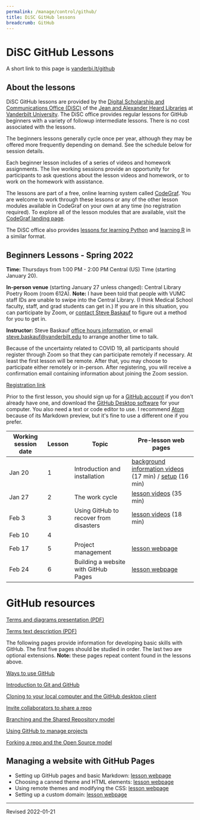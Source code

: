 ```yaml
---
permalink: /manage/control/github/
title: DiSC GitHub lessons
breadcrumb: GitHub
---
```


# DiSC GitHub Lessons

A short link to this page is [vanderbi.lt/github](http://vanderbi.lt/github)

## About the lessons

DiSC GitHub lessons are provided by the [Digital Scholarship and Communications Office (DiSC)](https://www.library.vanderbilt.edu/scholarly/) of the [Jean and Alexander Heard Libraries](https://www.library.vanderbilt.edu/) at [Vanderbilt University](https://www.vanderbilt.edu/).  The DiSC office provides regular lessons for GitHub beginners with a variety of followup intermediate lessons.  There is no cost associated with the lessons.

The beginners lessons generally cycle once per year, although they may be offered more frequently depending on demand.  See the schedule below for session details.  

Each beginner lesson includes of a series of videos and homework assignments. The live working sessions provide an opportunity for participants to ask questions about the lesson videos and homework, or to work on the homework with assistance. 

The lessons are part of a free, online learning system called [CodeGraf](../../../script/codegraf). You are welcome to work through these lessons or any of the other lesson modules available in CodeGraf on your own at any time (no registration required). To explore all of the lesson modules that are available, visit the [CodeGraf landing page](../../../script/codegraf). 

The DiSC office also provides [lessons for learning Python](http://vanderbi.lt/py) and [learning R](http://vanderbi.lt/r) in a similar format.

## Beginners Lessons - Spring 2022 

**Time:** Thursdays from 1:00 PM - 2:00 PM Central (US) Time (starting January 20).

**In-person venue** (starting January 27 unless changed): Central Library Poetry Room (room 612A). **Note:** I have been told that people with VUMC staff IDs are unable to swipe into the Central Library. (I think Medical School faculty, staff, and grad students can get in.)  If you are in this situation, you can participate by Zoom, or [contact Steve Baskauf](mailto:steve.baskauf@vanderbilt.edu) to figure out a method for you to get in.

**Instructor:** Steve Baskauf [office hours information](https://www.library.vanderbilt.edu/disc/officehours), or email [steve.baskauf@vanderbilt.edu](mailto:steve.baskauf@vanderbilt.edu) to arrange another time to talk.

Because of the uncertainty related to COVID 19, all participants should register through Zoom so that they can participate remotely if necessary. At least the first lesson will be remote. After that, you may choose to participate either remotely or in-person. After registering, you will receive a confirmation email containing information about joining the Zoom session. 

[Registration link](https://vanderbilt.zoom.us/meeting/register/tJUvceqsqjwsH9AQn7LTAXYNJH3i_dDB9Ck-)

Prior to the first lesson, you should sign up for a [GitHub account](https://github.com/) if you don't already have one, and download the [GitHub Desktop software](https://desktop.github.com/) for your computer. You also need a text or code editor to use. I recommend [Atom](https://atom.io/) because of its Markdown preview, but it's fine to use a different one if you prefer.

| Working session date | Lesson | Topic | Pre-lesson web pages |
|---|---|---|---|
| Jan 20 | 1 | Introduction and installation | [background information videos](../../../script/codegraf/015/) (17 min) / [setup](../../../script/codegraf/016/) (16 min) |
| Jan 27 | 2 | The work cycle | [lesson videos](../../../script/codegraf/018/) (35 min) |
| Feb 3 | 3 | Using GitHub to recover from disasters | [lesson videos](../../../script/codegraf/019/) (18 min) |
| Feb 10 | 4 |  |  |
| Feb 17 | 5 | Project management | [lesson webpage](projects/)|
| Feb 24 | 6 | Building a website with GitHub Pages | [lesson webpage](pages/) |


# GitHub resources

[Terms and diagrams presentation (PDF)](git_terms_diagrams_pages.pdf)

[Terms text description (PDF)](github_terms.pdf)

The following pages provide information for developing basic skills with GitHub.  The first five pages should be studied in order.  The last two are optional extensions. **Note:** these pages repeat content found in the lessons above.

[Ways to use GitHub](ways/)

[Introduction to Git and GitHub](intro/)

[Cloning to your local computer and the GitHub desktop client](clone/)

[Invite collaborators to share a repo](collaborators/)

[Branching and the Shared Repository model](branch/)

[Using GitHub to manage projects](projects/)

[Forking a repo and the Open Source model](fork/)

## Managing a website with GitHub Pages

- Setting up GitHub pages and basic Markdown: [lesson webpage](pages/)
- Choosing a canned theme and HTML elements: [lesson webpage](pages-themes/)
- Using remote themes and modifying the CSS: [lesson webpage](pages-remotes/)
- Setting up a custom domain: [lesson webpage](pages-urls/)

----
Revised 2022-01-21
